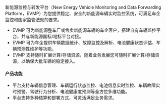 新能源监控与转发平台（New Energy Vehicle Monitoring and Data Forwarding Platform，EVMP）为您提供稳定、安全的新能源车辆实时监控系统，可满足车企监控和国家监管法规的要求。

- EVMP 可为新能源整车厂或售卖新能源车辆的车企客户，搭建自有车辆监控平台，并与新能源国标/地标平台对接。
- EVMP 可为车企提供车辆数据统计、故障监控及解析、电池健康状态评估、车辆预测性维护等功能。
- EVMP 支持随时扩展计算/存储资源，随着业务发展您可随时扩展计算/存储资源，以确保大批车辆的稳定接入。


#### 产品功能
- 平台支持车辆信息管理、车辆运行状态监控、电池信息实时监控、车辆故障实时预警、驾驶行为分析、电池健康度预测等全方位多维功能。
- 平台支持多种结算和部署方式，可灵活满足业务需求。
